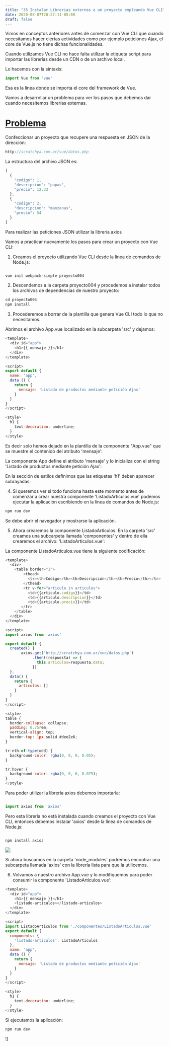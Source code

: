 ```yaml
---
title: "35 Instalar Librerias externas a un proyecto empleando Vue CLI"
date: 2020-08-07T20:27:11-05:00
draft: false
---
```


Vimos en conceptos anteriores antes de comenzar con Vue CLI que cuando necesitamos hacer ciertas actividades como por ejemplo peticiones Ajax, el core de Vue.js no tiene dichas funcionalidades.

Cuando utilizamos Vue CLI no hace falta utilizar la etiqueta script para importar las librerías desde un CDN o de un archivo local.

Lo hacemos con la sintaxis:

```javascript
import Vue from 'vue'
```


Esa es la línea donde se importa el core del framework de Vue.

Vamos a desarrollar un problema para ver los pasos que debemos dar cuando necesitemos librerías externas.

# Problema
Confeccionar un proyecto que recupere una respuesta en JSON de la dirección:

```javascript
http://scratchya.com.ar/vue/datos.php

```
La estructura del archivo JSON es:

```javascript
[
  {
    "codigo": 1,
    "descripcion": "papas",
    "precio": 12.33
  },
  {
    "codigo": 2,
    "descripcion": "manzanas",
    "precio": 54
  }
]

```

Para realizar las peticiones JSON utilizar la librería axios

Vamos a practicar nuevamente los pasos para crear un proyecto con Vue CLI:

1. Creamos el proyecto utilizando Vue CLI desde la línea de comandos de Node.js:

```javascript

vue init webpack-simple proyecto004

```

2.  Descendemos a la carpeta proyecto004 y procedemos a instalar todos los archivos de dependencias de nuestro proyecto:

```javascript
cd proyecto004
npm install
```

3. Procederemos a borrar de la plantilla que genera Vue CLI todo lo que no necesitamos.

Abrimos el archivo App.vue localizado en la subcarpeta 'src' y dejamos:

```javascript
<template>
  <div id="app">
    <h1>{{ mensaje }}</h1>
  </div>
</template>

<script>
export default {
  name: 'app',
  data () {
    return {
      mensaje: 'Listado de productos mediante petición Ajax'
    }
  }
}
</script>

<style>
  h1 {
    text-decoration: underline;
  }
</style>
```
Es decir solo hemos dejado en la plantilla de la componente "App.vue" que se muestre el contenido del atributo 'mensaje':

<template>
  <div id="app">
    <h1>{{ mensaje }}</h1>
  </div>
</template>
La componente App define el atributo 'mensaje' y lo inicializa con el string 'Listado de productos mediante petición Ajax':

<script>
export default {
  name: 'app',
  data () {
    return {
      mensaje: 'Listado de productos mediante petición Ajax'
    }
  }
}
</script>
En la sección de estilos definimos que las etiquetas 'h1' deben aparecer subrayadas:

<style>
  h1 {
    text-decoration: underline;
  }
</style>

4. Si queremos ver si todo funciona hasta este momento antes de comenzar a crear nuestra componente 'ListadoArticulos.vue' podemos ejecutar la aplicación escribiendo en la línea de comandos de Node.js:

```javascript
npm run dev
```

Se debe abrir el navegador y mostrarse la aplicación.

5. Ahora crearemos la componente ListadoArticulos. En la carpeta 'src' creamos una subcarpeta llamada 'componentes' y dentro de ella crearemos el archivo: 'ListadoArticulos.vue':

La componente ListadoArticulos.vue tiene la siguiente codificación:

```javascript
<template>
  <div>
    <table border="1">
        <thead>
          <tr><th>Código</th><th>Descripción</th><th>Precio</th></tr>
        </thead>  
        <tr v-for="articulo in articulos">
          <td>{{articulo.codigo}}</td>
          <td>{{articulo.descripcion}}</td>
          <td>{{articulo.precio}}</td>
       </tr>
    </table>
  </div>
</template>

<script>
import axios from 'axios'

export default {
  created() {
       axios.get('http://scratchya.com.ar/vue/datos.php')
            .then((respuesta) => {
              this.articulos=respuesta.data;
            })
  },
  data() {
    return {
      articulos: []
    }
  }  
}
</script>

<style>
table {
  border-collapse: collapse;
  padding: 0.75rem;
  vertical-align: top;
  border-top: 1px solid #dee2e6;  
}

tr:nth-of-type(odd) {
  background-color: rgba(0, 0, 0, 0.05);
}

tr:hover {
  background-color: rgba(0, 0, 0, 0.075);
}
</style>

```

Para poder utilizar la librería axios debemos importarla:

```javascript

import axios from 'axios'

```

Pero esta librería no está instalada cuando creamos el proyecto con Vue CLI, entonces debemos instalar 'axios' desde la línea de comandos de Node.js:

```javascript

npm install axios

```
![](https://www.tutorialesprogramacionya.com/vueya/imagentema/foto017.jpg)

Si ahora buscamos en la carpeta 'node_modules' podremos encontrar una subcarpeta llamada 'axios' con la librería lista para que la utilicemos.

6. Volvamos a nuestro archivo App.vue y lo modifiquemos para poder consumir la componente 'ListadoArticulos.vue':

```javascript
<template>
  <div id="app">
    <h1>{{ mensaje }}</h1>    
    <listado-articulos></listado-articulos>
  </div>
</template>

<script>
import ListadoArticulos from './componentes/ListadoArticulos.vue'
export default {
  components: {
    'listado-articulos': ListadoArticulos
  },
  name: 'app',
  data () {
    return {
      mensaje: 'Listado de productos mediante petición Ajax'
    }
  }
}
</script>

<style>
  h1 {
    text-decoration: underline;
  }
</style>

```
Si ejecutamos la aplicación:

```javascript
npm run dev
```

!][](https://www.tutorialesprogramacionya.com/vueya/imagentema/foto018.jpg)